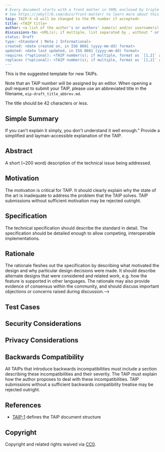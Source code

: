 ```yaml
---
# Every document starts with a front matter in YAML enclosed by triple dashes.
# See https://jekyllrb.com/docs/front-matter/ to learn more about this concept.
taip: TAIP-X <X will be changed to the PR number if accepted>
title: <TAIP title>
author: <a list of the author's or authors' name(s) and/or username(s), or name(s) and email(s), e.g. (use with the parentheses or triangular brackets): FirstName LastName (@GitHubUsername), FirstName LastName <foo@bar.com>, FirstName (@GitHubUsername) and GitHubUsername (@GitHubUsername)>
discussions-to: <URL(s); if multiple, list separated by , without " or []> 
status: Draft
type: <Standard | Meta | Informational>
created: <date created on, in ISO 8601 (yyyy-mm-dd) format>
updated: <date last updated, in ISO 8601 (yyyy-mm-dd) format>
requires (*optional): <TAIP number(s); if multiple, format as `[1,2]` array>
replaces (*optional): <TAIP number(s); if multiple, format as `[1,2]` array>
---
```


<!--You can leave these HTML comments in your merged EIP and delete the visible duplicate text guides, they will not appear and may be helpful to refer to if you edit it again. This is the suggested template for new EIPs. Note that an EIP number will be assigned by an editor. When opening a pull request to submit your EIP, please use an abbreviated title in the filename, `eip-draft_title_abbrev.md`. The title should be 44 characters or less.-->
This is the suggested template for new TAIPs.

Note that an TAIP number will be assigned by an editor. When opening a pull request to submit your TAIP, please use an abbreviated title in the filename, `eip-draft_title_abbrev.md`.

The title should be 42 characters or less.

## Simple Summary
<!--"If you can't explain it simply, you don't understand it well enough." Provide a simplified and layman-accessible explanation of the TAIP.-->
If you can't explain it simply, you don't understand it well enough." Provide a simplified and layman-accessible explanation of the TAIP.

## Abstract
<!--A short (~200 word) description of the technical issue being addressed.-->
A short (~200 word) description of the technical issue being addressed.

## Motivation
<!--The motivation is critical for TAIP. It should clearly explain why the state of the art is inadequate to address the problem that the TAIP solves. TAIP submissions without sufficient motivation may be rejected outright.-->
The motivation is critical for TAIP. It should clearly explain why the state of the art is inadequate to address the problem that the TAIP solves. TAIP submissions without sufficient motivation may be rejected outright.

## Specification
<!--The technical specification should describe the standard in detail. The specification should be detailed enough to allow competing, interoperable implementations. -->
The technical specification should describe the standard in detail. The specification should be detailed enough to allow competing, interoperable implementations.

## Rationale
<!--The rationale fleshes out the specification by describing what motivated the design and why particular design decisions were made. It should describe alternate designs that were considered and related work, e.g. how the feature is supported in other languages. The rationale may also provide evidence of consensus within the community, and should discuss important objections or concerns raised during discussion.-->
The rationale fleshes out the specification by describing what motivated the design and why particular design decisions were made. It should describe alternate designs that were considered and related work, e.g. how the feature is supported in other languages. The rationale may also provide evidence of consensus within the community, and should discuss important objections or concerns raised during discussion.-->

## Test Cases
<!--Please add diverse test cases here if applicable. Any normative definition of an interface requires test cases to be implementable. -->

## Security Considerations
<!--Please add an explicit list of intra-actor assumptions and known risk factors if applicable. Any normative definition of an interface requires these to be implementable; assumptions and risks should be at both individual interaction/use-case scale and systemically, should the interface specified gain ecosystem-namespace adoption. -->

## Privacy Considerations
<!--Please add an explicit list of intra-actor assumptions and known risk factors if applicable. Any normative definition of an interface requires these to be implementable; assumptions and risks should be at both individual interaction/use-case scale and systemically, should the interface specified gain ecosystem-namespace adoption. -->

## Backwards Compatibility
<!--All TAIPs that introduce backwards incompatibilities must include a section describing these incompatibilities and their severity. The TAIP must explain how the author proposes to deal with these incompatibilities. TAIP submissions without a sufficient backwards compatibility treatise may be rejected outright.-->
All TAIPs that introduce backwards incompatibilities must include a section describing these incompatibilities and their severity. The TAIP must explain how the author proposes to deal with these incompatibilities. TAIP submissions without a sufficient backwards compatibility treatise may be rejected outright.

## References 
<!--Links to external resources that help understanding the TAIP better. This can e.g. be links to existing implementations. See CONTRIBUTING.md#style-guide . -->

- [TAIP-1][TAIP-1] defines the TAIP document structure

[TAIP-1]: https://tap.rsvp/TAIPS/taip-1

## Copyright
Copyright and related rights waived via [CC0](../LICENSE).